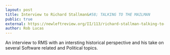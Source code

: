 ```yaml
---
layout: post
title: Interview to Richard Stallman&#58; TALKING TO THE MAILMAN
public: true
external: https://newleftreview.org/II/113/richard-stallman-talking-to-the-mailman
author: Rob Lucas
---
```

An interview to RMS with an intersting historical perspective and his
take on several Software related and Political topics.   
